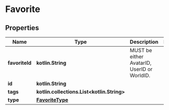 
# Favorite

## Properties
Name | Type | Description | Notes
------------ | ------------- | ------------- | -------------
**favoriteId** | **kotlin.String** | MUST be either AvatarID, UserID or WorldID. | 
**id** | **kotlin.String** |  | 
**tags** | **kotlin.collections.List&lt;kotlin.String&gt;** |   | 
**type** | [**FavoriteType**](FavoriteType.md) |  | 



